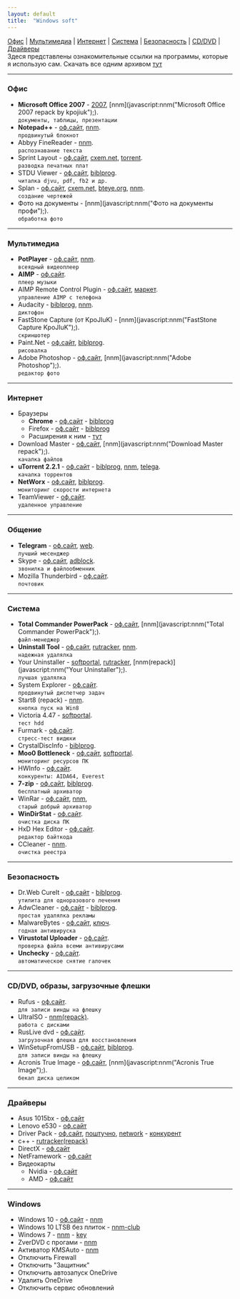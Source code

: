 ```yaml
---
layout: default
title:  "Windows soft"
---
```


[Офис](#офис) | [Мультимедиа](#мультимедиа) | [Интернет](#интернет) | [Система](#система) | [Безопасность](#безопасность) | [CD/DVD](#cddvd-образы-загрузочные-флешки) | [Драйверы](#драйверы)  
Здеся представлены  ознакомительные ссылки на  программы, которые  я использую сам.
Скачать все одним архивом [тут](#)

___
### Офис
* **Microsoft Office 2007** - 
[2007](http://nnm-club.me/forum/viewtopic.php?t=986318),
[nnm](javascript:nnm("Microsoft Office 2007 repack by kpojiuk");).  
`документы, таблицы, презентации`
* **Notepad++** - 
[оф.сайт](http://notepad-plus-plus.org/download/), 
[nnm](javascript:nnm("Notepad++");).  
`продвинутый блокнот`
* Abbyy FineReader - 
[nnm](javascript:nnm("Abbyy+FineReader");).  
`распознавание текста`
* Sprint Layout - 
[оф.сайт](http://electronic-software-shop.com/sprint-layout-60.html), 
[cxem.net](cxem.net/software/sprint_layout.php), 
[torrent](javascript:nnm("Sprint+Layout");).  
`разводка печатных плат`
* STDU Viewer - 
[оф.сайт](http://www.stdutility.com/stduviewer.html), 
[biblprog](https://biblprog.org.ua/ru/stdu_viewer/download/).  
`читалка djvu, pdf, fb2 и др.`
* Splan - 
[оф.сайт](http://electronic-software-shop.com), 
[cxem.net](http://cxem.net/software/splan.php), 
[bteye.org](#),
[nnm](javascript:nnm("Splan");).  
`создание чертежей`
* Фото на документы - 
[nnm](javascript:nnm("Фото на документы профи");).  
`обработка фото`

___
### Мультимедиа
* **PotPlayer** - 
[оф.сайт](http://potplayer.ru/download/), 
[nnm](javascript:nnm("PotPlayer");).  
`всеядный видеоплеер`
* **AIMP** - 
[оф.сайт](http://aimp.ru).  
`плеер музыки`
* AIMP Remote Control Plugin - 
[оф.сайт](http://aimpremote.blogspot.com/p/installation-ru.html), 
[маркет](https://play.google.com/store/apps/details?id=com.invised.aimp.rc).  
`управление AIMP с телефона`
* Audacity - 
[biblprog](https://biblprog.org.ua/ru/audacity/download/), [nnm](javascript:nnm("Audacity");).  
`диктофон`
* FastStone Capture (от KpoJIuK) - 
[nnm](javascript:nnm("FastStone Capture KpoJIuK");).  
`скриншотер`
* Paint.Net - 
[оф.сайт](http://paintnet.ru/download/), 
[biblprog](https://biblprog.org.ua/ru/paint_net/download/).  
`рисовалка`
* Adobe Photoshop - 
[оф.сайт](http://adobe.com), 
[nnm](javascript:nnm("Adobe Photoshop");).  
`редактор фото`

___
### Интернет
* Браузеры
  * **Chrome** - [оф.сайт](https://www.google.ru/chrome/index.html) - [biblprog](https://biblprog.org.ua/ru/google_chrome/download/)
  * Firefox - [оф.сайт](https://www.mozilla.org/ru/firefox/new/) - [biblprog](https://biblprog.org.ua/ru/firefox/download/)
  * Расширения к ним - [тут](/windows/addons.html)
* Download Master - 
[оф.сайт](https://westbyte.com/dm/),
[nnm](javascript:nnm("Download Master repack");).  
`качалка файлов`
* **uTorrent 2.2.1** - 
[оф.сайт](http://utorrent.com/) - 
[biblprog](https://biblprog.org.ua/ru/utorrent/download/),
[nnm](javascript:nnm("uTorrent");),
[telega](https://telegram.me/filesbot?start=BQADAgAD5gADvVhYSyhm0rOrBa0BAg).  
`качалка торрентов`
* **NetWorx** - 
[оф.сайт](https://www.softperfect.com/products/networx/),
[biblprog](https://biblprog.org.ua/ru/networx/download/).  
`мониторинг скорости интернета`
* TeamViewer - 
[оф.сайт](https://www.teamviewer.com/ru/download/windows/).  
`удаленное управление`

___
### Общение
* **Telegram** - 
[оф.сайт](https://telegram.org/apps),
[web](web.telegram.org).  
`лучший месенджер`
* Skype - 
[оф.сайт](https://www.skype.com/ru/get-skype/),
[adblock](#).  
`звонилка и файлообменник`   
* Mozilla Thunderbird - 
[оф.сайт](https://www.thunderbird.net/ru/).  
`почтовик`  

___
### Система
* **Total Commander PowerPack** - 
[оф.сайт](http://ghisler.com/download.htm),
[nnm](javascript:nnm("Total Commander PowerPack");).  
`файл-менеджер`
* **Uninstall Tool** - 
[оф.сайт](http://crystalidea.com/ru/uninstall-tool/),
[rutracker](https://rutracker.org/forum/viewtopic.php?t=5403274),
[nnm](javascript:nnm("Uninstall+Tool+repack");).  
`надежная удалялка`
* Your Uninstaller - 
[softportal](http://softportal.com/get-2328-your-uninstaller.html),
[rutracker](https://rutracker.org/forum/viewtopic.php?t=4705223),
[nnm(repack)](javascript:nnm("Your Uninstaller");).  
`лучшая удалялка`
* System Explorer - 
[оф.сайт](http://systemexplorer.net/).  
`продвинутый диспетчер задач`
* Start8 (repack) - 
[nnm](javascript:nnm("Start8");).  
`кнопка пуск на Win8`
* Victoria 4.47 - 
[softportal](http://www.softportal.com/get-40873-victoria.html).  
`тест hdd`
* Furmark - 
[оф.сайт](http://www.ozone3d.net/benchmarks/fur/).  
`стресс-тест видюхи`
* CrystalDiscInfo - 
[biblprog](https://biblprog.org.ua/ru/crystaldiskinfo/download/).  
* **Moo0 Bottleneck** - 
[оф.сайт](http://www.moo0.com/software/SystemMonitor),
[softportal](http://www.softportal.com/get-21044-moo0-systemmonitor.html).  
`мониторинг ресурсов ПК`
* HWInfo - 
[оф.сайт](https://www.hwinfo.com/download.php).  
`конкуренты: AIDA64, Everest`  
* **7-zip** - 
[оф.сайт](https://www.7-zip.org/download.html),
[biblprog](https://biblprog.org.ua/ru/7zip/download/).  
`бесплатный архиватор`
* WinRar - 
[оф.сайт](https://www.rarlab.com/download.htm),
[nnm](javascript:nnm("WinRar");),  
`старый добрый архиватор`  
* **WinDirStat** - 
[оф.сайт](https://windirstat.net/download.html).  
`очистка диска ПК`
* HxD Hex Editor - 
[оф.сайт](https://mh-nexus.de/en/hxd/).  
`редактор байткода`
* CCleaner - 
[nnm](javascript:nnm("CCleaner");).  
`очистка реестра`

___
### Безопасность
* Dr.Web CureIt - 
[оф.сайт](http://free.drweb.ru/download+cureit+free/) - 
[biblprog](https://biblprog.org.ua/ru/dr_web_cureit/download/).  
`утилита для одноразового лечения`
* AdwCleaner - 
[оф.сайт](https://ru.malwarebytes.com/adwcleaner/) - 
[biblprog](https://biblprog.org.ua/ru/adwcleaner/download/).  
`простая удалялка рекламы`
* MalwareBytes - 
[оф.сайт](https://ru.malwarebytes.com/),
[ключ](#).  
`годная антивируска`
* **Virustotal Uploader** - 
[оф.сайт](https://www.virustotal.com/ru/documentation/desktop-applications/windows-uploader).  
`проверка файла всеми антивирусами`  
* **Unchecky** - 
[оф.сайт](#).  
`автоматическое снятие галочек`  

___
### CD/DVD, образы, загрузочные флешки
* Rufus  - 
[оф.сайт](https://rufus.akeo.ie/#download).  
`для записи винды на флешку`
* UltraISO - 
[nnm(repack)](javascript:nnm("UltraISO");).  
`работа с дисками`
* RusLive dvd - 
[оф.сайт](http://usbtor.ru/viewtopic.php?t=963).  
`загрузочная флешка для восстановления`
* WinSetupFromUSB - 
[оф.сайт](http://www.winsetupfromusb.com/downloads/),
[biblprog](https://biblprog.org.ua/ru/winsetupfromusb/download/).  
`для записи винды на флешку`
* Acronis True Image - 
[оф.сайт](http://www.acronis.ru/),
[nnm](javascript:nnm("Acronis True Image");).  
`бекап диска целиком`

___
###  Драйверы
* Asus 1015bx - 
[оф.сайт](https://www.asus.com/ua/Laptops/Eee_PC_1015BX/HelpDesk_Download/)
* Lenovo e530 - 
[оф.сайт](https://pcsupport.lenovo.com/ua/ru/products/laptops-and-netbooks/thinkpad-edge-laptops/thinkpad-edge-e530/downloads)
* Driver Pack - 
[оф.сайт](https://drp.su/ru),
[поштучно](https://drp.su/ru/hwids),
[network](https://drp.su/ru/info/driverpack-network) - 
[конкурент](https://devid.info)
* с++ - 
[rutracker(repack)](https://rutracker.org/forum/viewtopic.php?t=4594892)
* DirectX - 
[оф.сайт](https://www.microsoft.com/ru-ru/Download/confirmation.aspx?id=35)
* NetFramework - 
[оф.сайт](https://www.microsoft.com/ru-RU/download/details.aspx?id=56115)
* Видеокарты
  * Nvidia - [оф.сайт](http://www.nvidia.ru/Download/index.aspx?lang=ru)
  * AMD - [оф.сайт](http://support.amd.com/ru-ru/download)

___
### Windows
* Windows 10 - 
[оф.сайт](http://microsoft.com/) - 
[nnm](http://nnm-club.me/forum/viewforum.php?f=504)
* Windows 10 LTSB без плиток - 
[nnm-club](http://nnm-club.me/forum/tracker.php?nm=ltsb&f=504)
* Windows 7 - 
[nnm](http://nnm-club.me/forum/viewforum.php?f=504) - 
[key](http://nnm-club.me/forum/viewtopic.php?t=156121)
* ZverDVD с прогами - 
[nnm](javascript:nnm("zverdvd");)
* Активатор KMSAuto - 
[nnm](javascript:nnm("KMSAuto");)
* Отключить Firewall
* Отключить "Защитник"
* Отключить автозапуск OneDrive
* Удалить OneDrive
* Отключить сервис обновлений



<script>
 function nnm(name){
 window.open("https://rutracker.org/forum/tracker.php?nm="+name);
 window.open("http://nnm-club.me/forum/tracker.php?nm="+name);
 }
</script>

